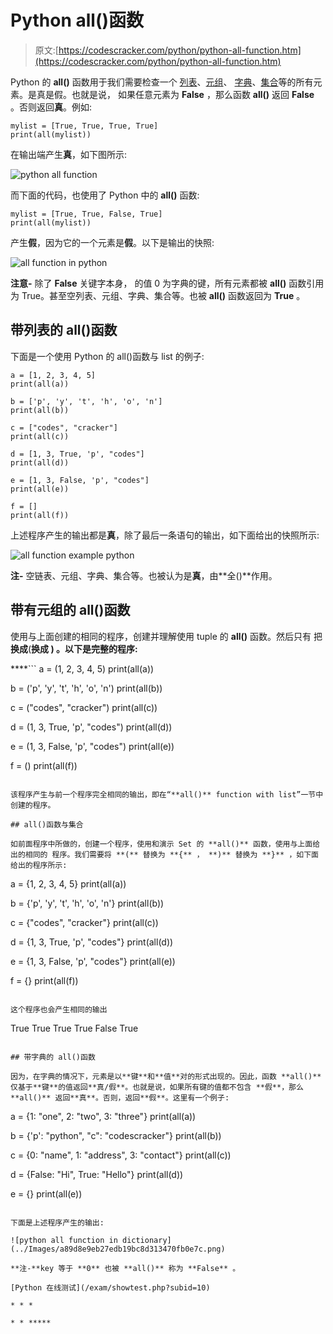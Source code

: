 # Python all()函数

> 原文:[https://codescracker.com/python/python-all-function.htm](https://codescracker.com/python/python-all-function.htm)

Python 的 **all()** 函数用于我们需要检查一个 [列表](/python/python-lists.htm)、[元组](/python/python-tuples.htm)、 [字典](/python/python-dictionary.htm)、[集合](/python/python-set.htm)等的所有元素。是真是假。也就是说， 如果任意元素为 **False** ，那么函数 **all()** 返回 **False** 。否则返回**真**。例如:

```
mylist = [True, True, True, True]
print(all(mylist))
```

在输出端产生**真**，如下图所示:

![python all function](../Images/c781c1384a1018c03746c3d95d1772da.png)

而下面的代码，也使用了 Python 中的 **all()** 函数:

```
mylist = [True, True, False, True]
print(all(mylist))
```

产生**假**，因为它的一个元素是**假**。以下是输出的快照:

![all function in python](../Images/6ff8eb4b5416fec9259a1cc29c9b9d9a.png)

**注意-** 除了 **False** 关键字本身， 的值 0 为字典的键，所有元素都被 **all()** 函数引用为 True。甚至空列表、元组、字典、集合等。也被 **all()** 函数返回为 **True** 。

## 带列表的 all()函数

下面是一个使用 Python 的 all()函数与 list 的例子:

```
a = [1, 2, 3, 4, 5]
print(all(a))

b = ['p', 'y', 't', 'h', 'o', 'n']
print(all(b))

c = ["codes", "cracker"]
print(all(c))

d = [1, 3, True, 'p', "codes"]
print(all(d))

e = [1, 3, False, 'p', "codes"]
print(all(e))

f = []
print(all(f))
```

上述程序产生的输出都是**真**，除了最后一条语句的输出，如下面给出的快照所示:

![all function example python](../Images/9cf53c3a59032911edb590815f8dcd1e.png)

**注-** 空链表、元组、字典、集合等。也被认为是**真**，由**全()**作用。

## 带有元组的 all()函数

使用与上面创建的相同的程序，创建并理解使用 tuple 的 **all()** 函数。然后只有 把**换成**(****换成 **)** 。以下是完整的程序:****

 ****```
a = (1, 2, 3, 4, 5)
print(all(a))

b = ('p', 'y', 't', 'h', 'o', 'n')
print(all(b))

c = ("codes", "cracker")
print(all(c))

d = (1, 3, True, 'p', "codes")
print(all(d))

e = (1, 3, False, 'p', "codes")
print(all(e))

f = ()
print(all(f))
```

该程序产生与前一个程序完全相同的输出，即在“**all()** function with list”一节中创建的程序。

## all()函数与集合

如前面程序中所做的，创建一个程序，使用和演示 Set 的 **all()** 函数，使用与上面给出的相同的 程序。我们需要将 **(** 替换为 **{** ， **)** 替换为 **}** ，如下面给出的程序所示:

```
a = {1, 2, 3, 4, 5}
print(all(a))

b = {'p', 'y', 't', 'h', 'o', 'n'}
print(all(b))

c = {"codes", "cracker"}
print(all(c))

d = {1, 3, True, 'p', "codes"}
print(all(d))

e = {1, 3, False, 'p', "codes"}
print(all(e))

f = {}
print(all(f))
```

这个程序也会产生相同的输出

```
True
True
True
True
False
True
```

## 带字典的 all()函数

因为，在字典的情况下，元素是以**键**和**值**对的形式出现的。因此，函数 **all()** 仅基于**键**的值返回**真/假**。也就是说，如果所有键的值都不包含 **假**，那么 **all()** 返回**真**。否则，返回**假**。这里有一个例子:

```
a = {1: "one", 2: "two", 3: "three"}
print(all(a))

b = {'p': "python", "c": "codescracker"}
print(all(b))

c = {0: "name", 1: "address", 3: "contact"}
print(all(c))

d = {False: "Hi", True: "Hello"}
print(all(d))

e = {}
print(all(e))
```

下面是上述程序产生的输出:

![python all function in dictionary](../Images/a89d8e9eb27edb19bc8d313470fb0e7c.png)

**注-**key 等于 **0** 也被 **all()** 称为 **False** 。

[Python 在线测试](/exam/showtest.php?subid=10)

* * *

* * *****